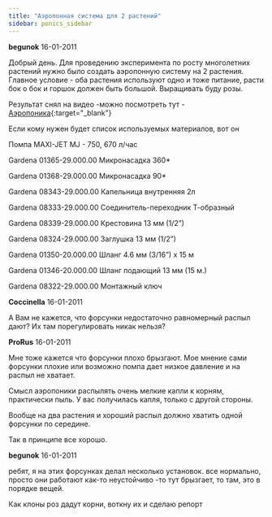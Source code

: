 ```yaml
---
title: "Аэропонная система для 2 растений"
sidebar: ponics_sidebar
---
```


**begunok** 16-01-2011

Добрый день. Для проведению эксперимента по росту многолетних растений нужно было создать аэропонную систему на 2 растения. Главное условие - оба растения используют одно и тоже питание, расти бок о бок и горшок должен быть большой. Выращивать буду розы.

Результат снял на видео -можно посмотреть тут - [Аэропоника](http://www.youtube.com/watch?v=Z1jtL1mWe9Q#ws){:target="_blank"}

Если кому нужен будет список используемых материалов, вот он

Помпа MAXI-JET MJ - 750, 670 л/час

Gardena 01365-29.000.00 Микронасадка 360*

Gardena 01368-29.000.00 Микронасадка 90*

Gardena 08343-29.000.00 Капельница внутренняя 2л

Gardena 08333-29.000.00 Соединитель-переходник Т-образный

Gardena 08339-29.000.00 Крестовина 13 мм (1/2”)

Gardena 08324-29.000.00 Заглушка 13 мм (1/2”)

Gardena 01350-20.000.00 Шланг 4.6 мм (3/16”) х 15 м

Gardena 01346-20.000.00 Шланг подающий 13 мм (15 м.)

Gardena 08322-29.000.00 Монтажный ключ


**Coccinella** 16-01-2011

А Вам не кажется, что форсунки недостаточно равномерный распыл дают? Их там порегулировать никак нельзя?


**ProRus** 16-01-2011

Мне тоже кажется что форсунки плохо брызгают. Мое мнение сами форсунки плохие или возможно помпа дает низкое давление и на распыл не хватает.

Смысл аэропоники распылять очень мелкие капли к корням, практически пыль. У вас получилась капля, только с другой стороны.

Вообще на два растения и хороший распыл должно хватить одной форсунки по середине.

Так в принципе все хорошо.


**begunok** 16-01-2011

ребят, я на этих форсунках делал несколько установок. все нормально, просто они работают как-то неустойчиво -то тут брызгает, то там, это в порядке вещей.

Как клоны роз дадут корни, воткну их и сделаю репорт


